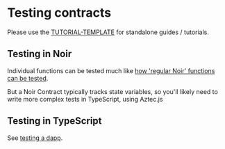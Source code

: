 # Testing contracts

Please use the [TUTORIAL-TEMPLATE](../../TUTORIAL-TEMPLATE.md) for standalone guides / tutorials.

## Testing in Noir

Individual functions can be tested much like [how 'regular Noir' functions can be tested](https://noir-lang.org/nargo/testing).

But a Noir Contract typically tracks state variables, so you'll likely need to write more complex tests in TypeScript, using Aztec.js

## Testing in TypeScript

See [testing a dapp](../dapps/building-dapps.md).